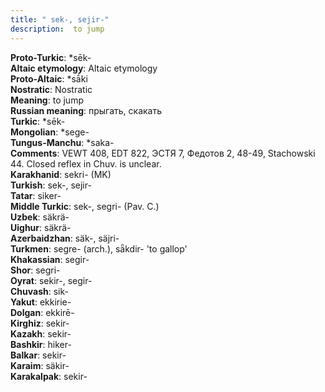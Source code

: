 ```yaml
---
title: " sek-, sejir-"
description:  to jump
---
```


<strong>Proto-Turkic</strong>:  *sēk-<br>
<strong>Altaic etymology</strong>:  Altaic etymology<br>
<strong> Proto-Altaic</strong>:  *sā́ki<br>
<strong>Nostratic</strong>:  Nostratic<br>
<strong>Meaning</strong>:  to jump<br>
<strong>Russian meaning</strong>:  прыгать, скакать<br>
<strong>Turkic</strong>:  *sēk-<br>
<strong>Mongolian</strong>:  *sege-<br>
<strong>Tungus-Manchu</strong>:  *saka-<br>
<strong>Comments</strong>:  VEWT 408, EDT 822, ЭСТЯ 7, Федотов 2, 48-49, Stachowski 44. Closed reflex in Chuv. is unclear.<br>
<strong>Karakhanid</strong>:  sekri- (MK)<br>
<strong>Turkish</strong>:  sek-, sejir-<br>
<strong>Tatar</strong>:  siker-<br>
<strong>Middle Turkic</strong>:  sek-, segri- (Pav. C.)<br>
<strong>Uzbek</strong>:  säkrä-<br>
<strong>Uighur</strong>:  säkrä-<br>
<strong>Azerbaidzhan</strong>:  säk-, säjri-<br>
<strong>Turkmen</strong>:  segre- (arch.), sǟkdir- 'to gallop'<br>
<strong>Khakassian</strong>:  segir-<br>
<strong>Shor</strong>:  segri-<br>
<strong>Oyrat</strong>:  sekir-, segir-<br>
<strong>Chuvash</strong>:  sik-<br>
<strong>Yakut</strong>:  ekkirie-<br>
<strong>Dolgan</strong>:  ekkirē-<br>
<strong>Kirghiz</strong>:  sekir-<br>
<strong>Kazakh</strong>:  sekir-<br>
<strong>Bashkir</strong>:  hiker-<br>
<strong>Balkar</strong>:  sekir-<br>
<strong>Karaim</strong>:  säkir-<br>
<strong>Karakalpak</strong>:  sekir-<br>


